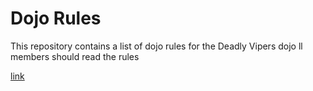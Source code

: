 Dojo Rules
==========

This repository contains a list of dojo rules for the Deadly Vipers dojo
ll members should read the rules

[link](https://github.com/deadlyvipers)

